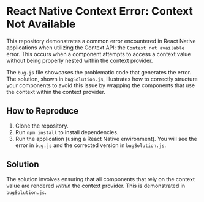 # React Native Context Error: Context Not Available

This repository demonstrates a common error encountered in React Native applications when utilizing the Context API: the `Context not available` error.  This occurs when a component attempts to access a context value without being properly nested within the context provider.

The `bug.js` file showcases the problematic code that generates the error.  The solution, shown in `bugSolution.js`, illustrates how to correctly structure your components to avoid this issue by wrapping the components that use the context within the context provider.

## How to Reproduce

1. Clone the repository.
2. Run `npm install` to install dependencies.
3. Run the application (using a React Native environment). You will see the error in `bug.js` and the corrected version in `bugSolution.js`.

## Solution

The solution involves ensuring that all components that rely on the context value are rendered *within* the context provider.  This is demonstrated in `bugSolution.js`.